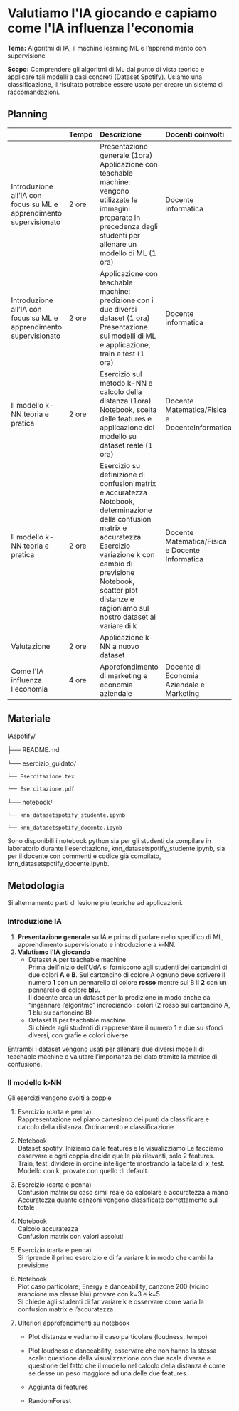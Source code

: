 # Valutiamo l'IA giocando e capiamo come l'IA influenza l'economia 

**Tema:** Algoritmi di IA, il machine learning ML e l’apprendimento con supervisione 

**Scopo:** Comprendere gli algoritmi di ML dal punto di vista teorico e applicare tali modelli a casi concreti (Dataset Spotify). Usiamo una classificazione, il risultato potrebbe essere usato per creare un sistema di raccomandazioni. 

## Planning

|  | Tempo | Descrizione | Docenti coinvolti |
| :---- | :---- | :---- | :---- |
| Introduzione all’IA con focus su ML e apprendimento supervisionato | 2 ore | Presentazione generale (1ora)  Applicazione con teachable machine: vengono utilizzate le immagini preparate in precedenza dagli studenti per allenare un modello di ML (1 ora)   | Docente informatica |
| Introduzione all’IA con focus su ML e apprendimento supervisionato | 2 ore | Applicazione con teachable machine: predizione con i due diversi dataset (1 ora) Presentazione sui modelli di ML e applicazione, train e test (1 ora) | Docente informatica |
| Il modello k-NN teoria e pratica | 2 ore | Esercizio  sul metodo k-NN e calcolo della distanza (1ora) Notebook, scelta delle features e applicazione del modello su dataset reale (1 ora) | Docente Matematica/Fisica e DocenteInformatica |
| Il modello k-NN teoria e pratica | 2 ore | Esercizio su definizione di confusion matrix e accuratezza  Notebook, determinazione della confusion matrix e accuratezza Esercizio variazione k con cambio di previsione Notebook, scatter plot distanze e ragioniamo sul nostro dataset al variare di k | Docente Matematica/Fisica e Docente Informatica  |
| Valutazione | 2 ore | Applicazione k-NN a nuovo dataset |  |
| Come l'IA influenza l'economia | 4 ore | Approfondimento di marketing e economia aziendale | Docente di Economia Aziendale e Marketing|

## Materiale 

IAspotify/

├── README.md

└── esercizio_guidato/
    
    └── Esercitazione.tex
    
    └── Esercitazione.pdf
    
└── notebook/
    
    └── knn_datasetspotify_studente.ipynb
    
    └── knn_datasetspotify_docente.ipynb


Sono disponibili i notebook python sia per gli studenti da compilare in laboratorio durante l'esercitazione, knn_datasetspotify_studente.ipynb, sia per il docente con commenti e codice già compilato, knn_datasetspotify_docente.ipynb.


## Metodologia

Si alternamento parti di lezione più teoriche ad applicazioni.

### Introduzione IA
  1. **Presentazione generale** su IA e prima di parlare nello specifico di ML, apprendimento supervisionato e introduzione a k-NN.  
  2. **Valutiamo l'IA giocando**
        - Dataset A per teachable machine  
          Prima dell’inizio dell’UdA si forniscono agli studenti dei cartoncini di due colori **A** e **B**. Sul cartoncino di colore A ognuno deve scrivere il numero **1** con un pennarello di colore **rosso** mentre sul B il **2** con un pennarello di colore **blu.**  
          Il docente crea un dataset per la predizione in modo anche da “ingannare l’algoritmo” incrociando i colori (2 rosso sul cartoncino A, 1 blu su cartoncino B)  
        - Dataset B per teachable machine  
          Si chiede agli studenti di rappresentare il numero 1 e due su sfondi diversi, con grafie e colori diverse  
    
  Entrambi i dataset vengono usati per allenare due diversi modelli di teachable machine e valutare l’importanza del dato tramite la matrice di confusione.
    
### Il modello k-NN

Gli esercizi vengono svolti a coppie  
1. Esercizio (carta e penna)  
Rappresentazione nel piano cartesiano dei punti da classificare e calcolo della distanza. Ordinamento e classificazione

2. Notebook   
Dataset spotify. Iniziamo dalle features e le visualizziamo Le facciamo osservare e ogni coppia decide quelle più rilevanti, solo 2 features. Train, test, dividere in ordine intelligente mostrando la tabella di x\_test. Modello con k, provate con quello di default.

3. Esercizio (carta e penna)  
Confusion matrix su caso simil reale da calcolare e accuratezza a mano  
Accuratezza quante canzoni vengono classificate correttamente sul totale

4. Notebook   
Calcolo accuratezza   
Confusion matrix con valori assoluti

5. Esercizio (carta e penna)  
Si riprende il primo esercizio e di fa variare k in modo che cambi la previsione

6. Notebook  
Plot caso particolare; Energy e danceability, canzone 200 (vicino arancione ma classe blu) provare con k=3 e k=5  
Si chiede agli studenti di far variare k e osservare come varia la confusion matrix e l’accuratezza     
   
7. Ulteriori approfondimenti su notebook

    - Plot distanza e vediamo il caso particolare (loudness, tempo)
    
    - Plot loudness e danceability, osservare che non hanno la stessa scale: questione della visualizzazione con due scale diverse e questione del fatto che il modello nel calcolo della distanza è come se desse un peso maggiore ad una delle due features.
    
    - Aggiunta di features
    
    - RandomForest
